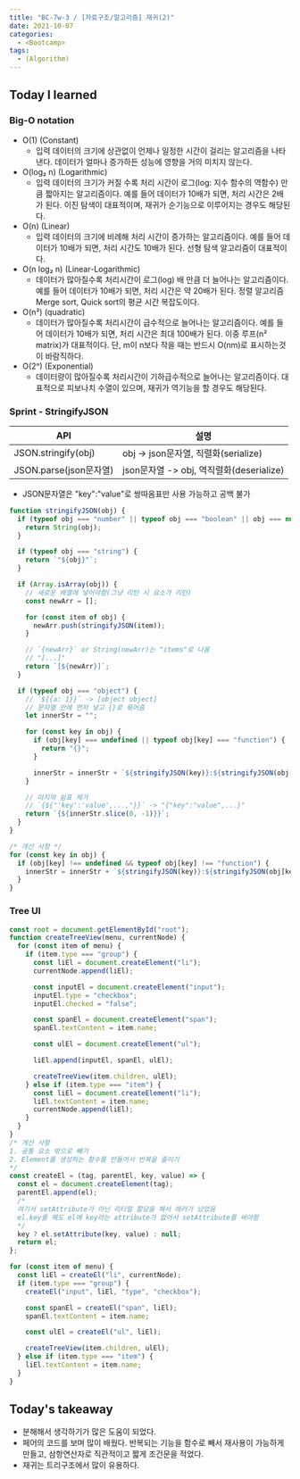 ```yaml
---
title: "BC-7w-3 / [자료구조/알고리즘] 재귀(2)"
date: 2021-10-07
categories:
  - <Bootcamp>
tags:
  - (Algorithm)
---
```


## Today I learned

<!-- ## Algorithm Test 02 효율적인 피보나치 ☆☆

 ```js
function func(n) {
  // 배열로 피보나치를 선언(초기값)
  const listOfFib = [0, 1];

  const pushFibonacci = (n) => {
    // n 인덱스가 있으면 그데로 반환
    if (listOfFib[n] !== undefined) {
      return listOfFib[n];
      // n 인덱스가 없으면 n-2 인덱스와 n-1 인덱스를 더해서 생성 할당
      // 이 과정에서 재귀적으로 배열을 채워나감
    } else {
      listOfFib[n] = pushFibonacci(n - 2) + pushFibonacci(n - 1);
      // 배열을 채운 뒤 반환
      return listOfFib[n];
    }
  };

  return pushFibonacci(n);
}
``` -->

### Big-O notation

- O(1) (Constant)
  - 입력 데이터의 크기에 상관없이 언제나 일정한 시간이 걸리는 알고리즘을 나타낸다. 데이터가 얼마나 증가하든 성능에 영향을 거의 미치지 않는다.
- O(log₂ n) (Logarithmic)
  - 입력 데이터의 크기가 커질 수록 처리 시간이 로그(log: 지수 함수의 역함수) 만큼 짧아지는 알고리즘이다. 예를 들어 데이터가 10배가 되면, 처리 시간은 2배가 된다. 이진 탐색이 대표적이며, 재귀가 순기능으로 이루어지는 경우도 해당된다.
- O(n) (Linear)
  - 입력 데이터의 크기에 비례해 처리 시간이 증가하는 알고리즘이다. 예를 들어 데이터가 10배가 되면, 처리 시간도 10배가 된다. 선형 탐색 알고리즘이 대표적이다.
- O(n log₂ n) (Linear-Logarithmic)
  - 데이터가 많아질수록 처리시간이 로그(log) 배 만큼 더 늘어나는 알고리즘이다. 예를 들어 데이터가 10배가 되면, 처리 시간은 약 20배가 된다. 정렬 알고리즘 Merge sort, Quick sort의 평균 시간 복잡도이다.
- O(n²) (quadratic)
  - 데이터가 많아질수록 처리시간이 급수적으로 늘어나는 알고리즘이다. 예를 들어 데이터가 10배가 되면, 처리 시간은 최대 100배가 된다. 이중 루프(n² matrix)가 대표적이다. 단, m이 n보다 작을 때는 반드시 O(nm)로 표시하는것이 바람직하다.
- O(2ⁿ) (Exponential)
  - 데이터량이 많아질수록 처리시간이 기하급수적으로 늘어나는 알고리즘이다. 대표적으로 피보나치 수열이 있으며, 재귀가 역기능을 할 경우도 해당된다.

### Sprint - StringifyJSON

| API                    | 설명                                     |
| ---------------------- | ---------------------------------------- |
| JSON.stringify(obj)    | obj -> json문자열, 직렬화(serialize)     |
| JSON.parse(json문자열) | json문자열 -> obj, 역직렬화(deserialize) |

- JSON문자열은 \"key\":\"value"로 쌍따옴표만 사용 가능하고 공백 불가

```js
function stringifyJSON(obj) {
  if (typeof obj === "number" || typeof obj === "boolean" || obj === null) {
    return String(obj);
  }

  if (typeof obj === "string") {
    return `"${obj}"`;
  }

  if (Array.isArray(obj)) {
    // 새로운 배열에 넣어야함(그냥 리턴 시 요소가 리턴)
    const newArr = [];

    for (const item of obj) {
      newArr.push(stringifyJSON(item));
    }

    // `{newArr}` or String(newArr)는 "items"로 나옴
    // "[...]"
    return `[${newArr}]`;
  }

  if (typeof obj === "object") {
    // `${{a: 1}}` -> [object object]
    // 문자열 안에 먼저 넣고 {}로 묶어줌
    let innerStr = "";

    for (const key in obj) {
      if (obj[key] === undefined || typeof obj[key] === "function") {
        return "{}";
      }

      innerStr = innerStr + `${stringifyJSON(key)}:${stringifyJSON(obj[key])},`;
    }

    // 마지막 쉼표 제거
    // `{${"'key':'value',...,"}}` -> "{"key":"value",...}"
    return `{${innerStr.slice(0, -1)}}`;
  }
}

/* 개선 사항 */
for (const key in obj) {
  if (obj[key] !== undefined && typeof obj[key] !== "function") {
    innerStr = innerStr + `${stringifyJSON(key)}:${stringifyJSON(obj[key])},`;
  }
}
```

### Tree UI

```js
const root = document.getElementById("root");
function createTreeView(menu, currentNode) {
  for (const item of menu) {
    if (item.type === "group") {
      const liEl = document.createElement("li");
      currentNode.append(liEl);

      const inputEl = document.createElement("input");
      inputEl.type = "checkbox";
      inputEl.checked = "false";

      const spanEl = document.createElement("span");
      spanEl.textContent = item.name;

      const ulEl = document.createElement("ul");

      liEl.append(inputEl, spanEl, ulEl);

      createTreeView(item.children, ulEl);
    } else if (item.type === "item") {
      const liEl = document.createElement("li");
      liEl.textContent = item.name;
      currentNode.append(liEl);
    }
  }
}
/* 개선 사항
1. 공통 요소 밖으로 빼기
2. Element를 생성하는 함수를 만들어서 반복을 줄이기
*/
const createEl = (tag, parentEl, key, value) => {
  const el = document.createElement(tag);
  parentEl.append(el);
  /* 
  여기서 setAttribute가 아닌 리터럴 할당을 해서 에러가 났었음
  el.key를 해도 el에 key라는 attribute가 없어서 setAttribute를 써야함
  */
  key ? el.setAttribute(key, value) : null;
  return el;
};

for (const item of menu) {
  const liEl = createEl("li", currentNode);
  if (item.type === "group") {
    createEl("input", liEl, "type", "checkbox");

    const spanEl = createEl("span", liEl);
    spanEl.textContent = item.name;

    const ulEl = createEl("ul", liEl);

    createTreeView(item.children, ulEl);
  } else if (item.type === "item") {
    liEl.textContent = item.name;
  }
}
```

## Today's takeaway

- 분해해서 생각하기가 많은 도움이 되었다.
- 페어의 코드를 보며 많이 배웠다. 반복되는 기능을 함수로 빼서 재사용이 가능하게 만들고, 삼항연산자로 직관적이고 짧게 조건문을 적었다.
- 재귀는 트리구조에서 많이 유용하다.
